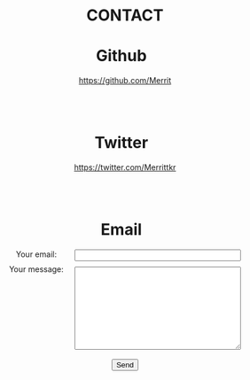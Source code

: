 ---
---

<style>
  .email-form {
      display: flex;
      justify-content: center;
      column-gap: 20px;
  }

  .email-form-column {
      display: flex;
      flex-direction: column;
      row-gap: 10px;
  }
</style>


<div style="text-align: center;">


<div class="page-header">

# CONTACT

</div>


<h1>Github &nbsp <i class="fab fa-github"></i></h1>

<https://github.com/Merrit>


<br>
<br>


<h1>Twitter &nbsp <i class="fab fa-twitter"></i></h1>

<https://twitter.com/Merrittkr>


<br>
<br>


<h1>Email &nbsp <i class="fas fa-envelope"></i></h1>

<!-- Email contact form -->
<form action="https://formspree.io/f/mgepgaww" method="POST">
    <div class="email-form">
        <div class="email-form-column">
            <label for="email">Your email:</label>
            <label for="message">Your message:</label>
        </div>
        <div class="email-form-column">
            <input type="email" name="_replyto">
            <textarea name="message" style="height: 150px; width: 300px;"></textarea>
        </div>
    </div>
    <br>
    <button type="submit">Send</button>
</form>
<!-- /Email contact form -->


<div class="primary-area-spacer"></div>


</div>
